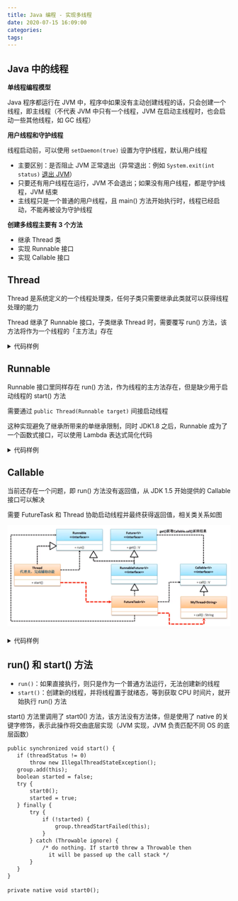 ```yaml
---
title: Java 编程 - 实现多线程
date: 2020-07-15 16:09:00
categories: 
tags:
---
```

## Java 中的线程
**单线程编程模型**

Java 程序都运行在 JVM 中，程序中如果没有主动创建线程的话，只会创建一个线程，即主线程（不代表 JVM 中只有一个线程，JVM 在启动主线程时，也会启动一些其他线程，如 GC 线程）

**用户线程和守护线程**

线程启动前，可以使用 `setDaemon(true)` 设置为守护线程，默认用户线程  
- 主要区别：是否阻止 JVM 正常退出（异常退出：例如 `System.exit(int status)` [退出 JVM](https://www.cnblogs.com/mler/p/9453597.html)）
- 只要还有用户线程在运行，JVM 不会退出；如果没有用户线程，都是守护线程，JVM 结束
- 主线程只是一个普通的用户线程，且 main() 方法开始执行时，线程已经启动，不能再被设为守护线程

**创建多线程主要有 3 个方法**
- 继承 Thread 类
- 实现 Runnable 接口
- 实现 Callable 接口

## Thread
Thread 是系统定义的一个线程处理类，任何子类只需要继承此类就可以获得线程处理的能力

Thread 继承了 Runnable 接口，子类继承 Thread 时，需要覆写 run() 方法，该方法将作为一个线程的「主方法」存在

<details>
<summary>代码样例</summary>

```java
class MyThread extends Thread {
    @Override
    public void run() {
        for (int i = 0; i < 50; i++) {
            System.out.println(i);
        }
    }
}

class Test {
    public static void main(String[] args) {
        MyThread threadA = new MyThread();
        threadA.start();    // 继承自Thread的start()方法
    }
}
```

</details>


## Runnable
Runnable 接口里同样存在 run() 方法，作为线程的主方法存在，但是缺少用于启动线程的 start() 方法

需要通过 `public Thread(Runnable target)` 间接启动线程

这种实现避免了继承所带来的单继承限制，同时 JDK1.8 之后，Runnable 成为了一个函数式接口，可以使用 Lambda 表达式简化代码

<details>
<summary>代码样例</summary>

```java
@FunctionalInterface
public interface Runnable {
    public void run();
}

class MyThread implements Runnable {
    @Override
    public void run() {
        for (int i = 0; i < 50; i++) {
            System.out.println(i);
        }
    }
}

class Test {
    public static void main(String[] args) {
        MyThread threadA = new MyThread();
        new Thread(threadA).start();
        // Or using Lambda
        new Thread(() -> {
            for (int i = 0; i < 50; i++) {
                System.out.println(i);
            }
        }).start();
    }
}
```

</details>


## Callable
当前还存在一个问题，即 run() 方法没有返回值，从 JDK 1.5 开始提供的 Callable 接口可以解决

需要 FutureTask 和 Thread 协助启动线程并最终获得返回值，相关类关系如图

![Callable相关类关系](/img/Java/Callable.png)

<details>
<summary>代码样例</summary>

```java
@FunctionalInterface
public interface Callable<V> {
    public V call() throws Exception;
}

class MyThread implements Callable<String> {
   
    @Override
    public String call() throws Exception {
        for (int i = 0; i < 50; i++) {
            System.out.println(i);
        }
        return "Done";
    }
}

class Test {
    public static void main(String[] args) throws Exception {
        Callable<String> callA = new MyThread("a");
        FutureTask<String> futureA = new FutureTask<>(callA);
        new Thread(futureA).start();
        System.out.println("Results= " + futureA.get());
    }
}
```

</details>


## run() 和 start() 方法
- `run()`：如果直接执行，则只是作为一个普通方法运行，无法创建新的线程
- `start()`：创建新的线程，并将线程置于就绪态，等到获取 CPU 时间片，就开始执行 run() 方法

start() 方法里调用了 start0() 方法，该方法没有方法体，但是使用了 native 的关键字修饰，表示此操作将交由底层实现（JVM 实现，JVM 负责匹配不同 OS 的底层函数）

```java{3,7}
public synchronized void start() {
   if (threadStatus != 0)
       throw new IllegalThreadStateException();
   group.add(this);
   boolean started = false;
   try {
       start0();
       started = true;
   } finally {
       try {
           if (!started) {
               group.threadStartFailed(this);
           }
       } catch (Throwable ignore) {
           /* do nothing. If start0 threw a Throwable then
             it will be passed up the call stack */
       }
   }
}

private native void start0();
```
